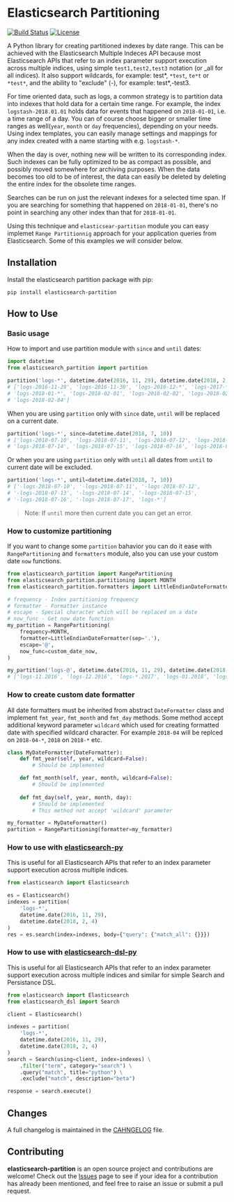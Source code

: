 # Elasticsearch Partitioning
[![Build Status](https://travis-ci.com/kandziu/elasticsearch-partition.svg?branch=master)](https://travis-ci.com/kandziu/elasticsearch-partition)
[![License](https://img.shields.io/badge/license-MIT-blue.svg)](https://github.com/kandziu/elasticsearch-partition/blob/master/LICENSE)

A Python library for creating partitioned indexes by date range. This can be
achieved with the Elasticsearch Multiple Indeces API because most Elasticsearch
APIs that refer to an index parameter support execution across multiple indices,
using simple `test1,test2,test3` notation (or _all for all indices). It also
support wildcards, for example: test*, `*test`, `te*t` or `*test*`, and the
ability to "exclude" (-), for example: test*,-test3.

For time oriented data, such as logs, a common strategy is to partition data
into indexes that hold data for a certain time range. For example, the index
`logstash-2018.01.01` holds data for events that happened on `2018-01-01`, i.e.
a time range of a day. You can of course choose bigger or smaller time ranges
as well(`year`, `month` or `day` frequencies), depending on your needs. Using
index templates, you can easily manage settings and mappings for any index
created with a name starting with e.g. `logstash-*`.

When the day is over, nothing new will be written to its corresponding index.
Such indexes can be fully optimized to be as compact as possible, and possibly
moved somewhere for archiving purposes. When the data becomes too old to be of
interest, the data can easily be deleted by deleting the entire index for the
obsolete time ranges.

Searches can be run on just the relevant indexes for a selected time span. If
you are searching for something that happened on `2018-01-01`, there's no point
in searching any other index than that for `2018-01-01`.

Using this technique and `elasticsear-partition` module you can easy implemet
`Range Partitionnig` approach for your application queries from Elasticsearch.
Some of this examples we will consider below.

## Installation
Install the elasticsearch partition package with pip:
```
pip install elasticsearch-partition
```

## How to Use
### Basic usage
How to import and use partition module with `since` and `until` dates:
```python
import datetime
from elasticsearch_partition import partition

partition('logs-*', datetime.date(2016, 11, 29), datetime.date(2018, 2, 4))
# ['logs-2016-11-29', 'logs-2016-11-30', 'logs-2016-12-*', 'logs-2017-*',
# 'logs-2018-01-*', 'logs-2018-02-01', 'logs-2018-02-02', 'logs-2018-02-03',
# 'logs-2018-02-04']
```

When you are using `partition` only with `since` date, `until` will be replaced
on a current date.
```python
partition('logs-*', since=datetime.date(2018, 7, 10))
# ['logs-2018-07-10', 'logs-2018-07-11', 'logs-2018-07-12', 'logs-2018-07-13',
# 'logs-2018-07-14', 'logs-2018-07-15', 'logs-2018-07-16', 'logs-2018-07-17']
```

Or when you are using `partition` only with `until` all dates from `until` to
current date will be excluded.
```python
partition('logs-*', until=datetime.date(2018, 7, 10))
# ['-logs-2018-07-10', '-logs-2018-07-11', '-logs-2018-07-12',
# '-logs-2018-07-13', '-logs-2018-07-14', '-logs-2018-07-15',
# '-logs-2018-07-16', '-logs-2018-07-17', 'logs-*']
```

> Note: If `until` more then current date you can get an error.

### How to customize partitioning
If you want to change some `partition` bahavior you can do it ease with
`RangePartitioning` and `formatters` module, also you can use your custom date
`now` functions.
```python
from elasticsearch_partition import RangePartitioning
from elasticsearch_partition.partitioning import MONTH
from elasticsearch_partition.formatters import LittleEndianDateFormatter

# frequency - Index partitioning frequency
# formatter - Formatter instance
# escape - Special character which will be replaced on a date
# now_func - Get now date function
my_partition = RangePartitioning(
    frequency=MONTH,
    formatter=LittleEndianDateFormatter(sep='.'),
    escape='@',
    now_func=custom_date_now,
)

my_partition('logs-@', datetime.date(2016, 11, 29), datetime.date(2018, 2, 4))
# ['logs-11.2016', 'logs-12.2016', 'logs-*.2017', 'logs-01.2018', 'logs-02.2018']
```

### How to create custom date formatter
All date formatters must be inherited from abstract `DateFormatter` class and
implement `fmt_year`, `fmt_month` and `fmt_day` methods. Some method accept
additional keyword parameter `wildcard` which used for creating formatted date
with specified wildcard character. For example `2018-04` will be replced on
`2018-04-*`, `2018` on `2018-*` etc.
```python
class MyDateFormatter(DateFormatter):
    def fmt_year(self, year, wildcard=False):
        # Should be implemented

    def fmt_month(self, year, month, wildcard=False):
        # Should be implemented
    
    def fmt_day(self, year, month, day):
        # Should be implemented
        # This method not accept 'wildcard' parameter

my_formatter = MyDateFormatter()
partition = RangePartitioning(formatter=my_formatter)
```

### How to use with [elasticsearch-py](https://github.com/elastic/elasticsearch-py)
This is useful for all Elasticsearch APIs that refer to an index parameter
support execution across multiple indices.
```python
from elasticsearch import Elasticsearch

es = Elasticsearch()
indexes = partition(
    'logs-*',
    datetime.date(2016, 11, 29),
    datetime.date(2018, 2, 4)
)
res = es.search(index=indexes, body={"query": {"match_all": {}}})
```

### How to use with [elasticsearch-dsl-py](https://github.com/elastic/elasticsearch-dsl-py)
This is useful for all Elasticsearch APIs that refer to an index parameter
support execution across multiple indices and similar for simple Search and
Persistance DSL.
```python
from elasticsearch import Elasticsearch
from elasticsearch_dsl import Search

client = Elasticsearch()

indexes = partition(
    'logs-*',
    datetime.date(2016, 11, 29),
    datetime.date(2018, 2, 4)
)
search = Search(using=client, index=indexes) \
    .filter("term", category="search") \
    .query("match", title="python") \
    .exclude("match", description="beta")

response = search.execute()
```

## Changes
A full changelog is maintained in the [CAHNGELOG](https://github.com/kandziu/elasticsearch-partition/blob/master/CHANGELOG.md) file.

## Contributing 
**elasticsearch-partition** is an open source project and contributions are
welcome! Check out the [Issues](https://github.com/kandziu/elasticsearch-partition/issues)
page to see if your idea for a contribution has already been mentioned, and feel
free to raise an issue or submit a pull request.

